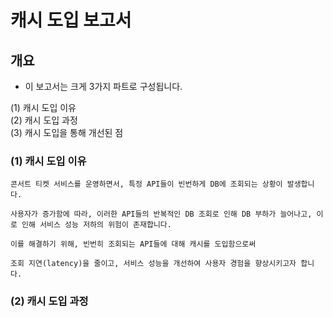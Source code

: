 
# 캐시 도입 보고서 

## 개요
- 이 보고서는 크게 3가지 파트로 구성됩니다.
  
(1) 캐시 도입 이유 <br>
(2) 캐시 도입 과정 <br>
(3) 캐시 도입을 통해 개선된 점 <br> 



### (1) 캐시 도입 이유
```
콘서트 티켓 서비스를 운영하면서, 특정 API들이 빈번하게 DB에 조회되는 상황이 발생합니다.

사용자가 증가함에 따라, 이러한 API들의 반복적인 DB 조회로 인해 DB 부하가 늘어나고, 이로 인해 서비스 성능 저하의 위험이 존재합니다.

이를 해결하기 위해, 빈번히 조회되는 API들에 대해 캐시를 도입함으로써

조회 지연(latency)을 줄이고, 서비스 성능을 개선하여 사용자 경험을 향상시키고자 합니다.
```

### (2) 캐시 도입 과정





